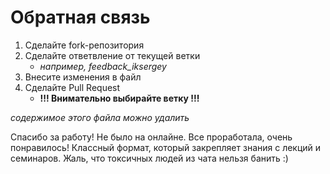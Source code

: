 # Обратная связь 
1. Сделайте fork-репозитория
2. Сделайте ответвление от текущей ветки
   - *например, feedback_iksergey*
3. Внесите изменения в файл
4. Сделайте Pull Request
   - **!!! Внимательно выбирайте ветку !!!** 

*содержимое этого файла можно удалить*

Спасибо за работу!
Не было на онлайне. Все проработала, очень понравилось!
Классный формат, который закрепляет знания с лекций и семинаров.
Жаль, что токсичных людей из чата нельзя банить :)
